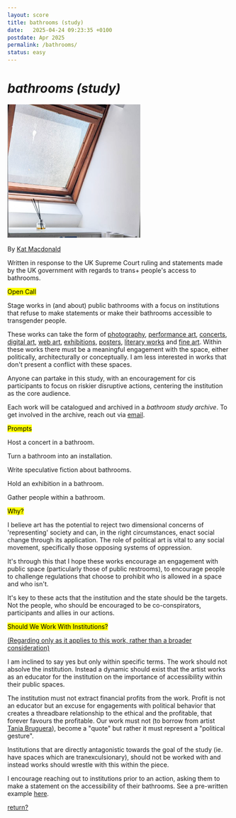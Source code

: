```yaml
---
layout: score
title: bathrooms (study)
date:   2025-04-24 09:23:35 +0100
postdate: Apr 2025
permalink: /bathrooms/
status: easy
---
```


<h1><i>bathrooms (study)</i></h1>

<img src="/assets/img/updates/bathrooms.png" height="300" width="300"/>

By [Kat Macdonald][kat]

Written in response to the UK Supreme Court ruling and statements made by the UK government with regards to trans+ people's access to bathrooms.

<mark>Open Call</mark>

Stage works in (and about) public bathrooms with a focus on institutions that refuse to make statements or make their bathrooms accessible to transgender people.

These works can take the form of <u>photography</u>, <u>performance art</u>, <u>concerts</u>, <u>digital art</u>, <u>web art</u>, <u>exhibitions</u>, <u>posters</u>, <u>literary works</u> and <u>fine art</u>. Within these works there must be a meaningful engagement with the space, either politically, architecturally or conceptually. I am less interested in works that don't present a conflict with these spaces. 

Anyone can partake in this study, with an encouragement for cis participants to focus on riskier disruptive actions, centering the institution as the core audience.

Each work will be catalogued and archived in a <i>bathroom study archive</i>. To get involved in the archive, reach out via <a href="/contact/">email</a>.

<mark>Prompts</mark>

Host a concert in a bathroom.

Turn a bathroom into an installation.

Write speculative fiction about bathrooms.

Hold an exhibition in a bathroom.

Gather people within a bathroom.

<mark>Why?</mark>

I believe art has the potential to reject two dimensional concerns of 'representing' society and can, in the right circumstances, enact social change through its application. The role of political art is vital to any social movement, specifically those opposing systems of oppression.

It's through this that I hope these works encourage an engagement with public space (particularly those of public restrooms), to encourage people to challenge regulations that choose to prohibit who is allowed in a space and who isn't. 

It's key to these acts that the institution and the state should be the targets. Not the people, who should be encouraged to be co-conspirators, participants and allies in our actions.

<mark>Should We Work With Institutions?</mark>

<a href="/bürger/">(Regarding only as it applies to this work, rather than a broader consideration)</a>

I am inclined to say yes but only within specific terms. The work should not absolve the institution. Instead a dynamic should exist that the artist works as an educator for the institution on the importance of accessibility within their public spaces. 

The institution must not extract financial profits from the work. Profit is not an educator but an excuse for engagements with political behavior that creates a threadbare relationship to the ethical and the profitable, that forever favours the profitable. Our work must not (to borrow from artist <a href="https://taniabruguera.com/political-art-statement/">Tania Bruguera</a>), become a "quote" but rather it must represent a "political gesture".

Institutions that are directly antagonistic towards the goal of the study (ie. have spaces which are tranexculsionary), should not be worked with and instead works should wrestle with this within the piece.

I encourage reaching out to institutions prior to an action, asking them to make a statement on the accessibility of their bathrooms. See a pre-written example <a href="/bathroomsletter/">here</a>.

<a href="/scores/">return?</a>

[kat]:https://otherkat.com